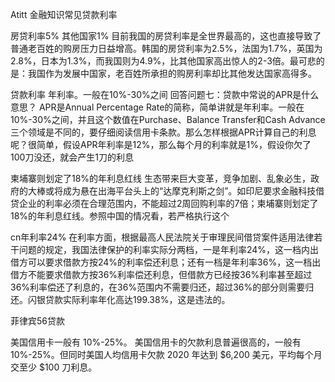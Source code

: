 Atitt 金融知识常见贷款利率

房贷利率5%  其他国家1%
目前我国的房贷利率是全世界最高的，这也直接导致了普通老百姓的购房压力日益增高。韩国的房贷利率为2.5%，法国为1.7%，英国为2.8%，日本为1.3%，而我国则为4.9%，比其他国家高出惊人的2-3倍。最可悲的是：我国作为发展中国家，老百姓所承担的购房利率却比其他发达国家高得多。

贷款利率
年利率。一般在10%-30%之间
回答问题七：贷款中常说的APR是什么意思？
APR是Annual Percentage Rate的简称，简单讲就是年利率。一般在10%-30%之间，并且这个数值在Purchase、Balance Transfer和Cash Advance三个领域是不同的，要仔细阅读信用卡条款。那么怎样根据APR计算自己的利息呢？很简单，假设APR年利率是12%，那么每个月的利率就是1%，假设你欠了100刀没还，就会产生1刀的利息

柬埔寨则划定了18%的年利息红线
生态带来巨大变革，竞争加剧、乱象必生，政府的大棒或将成为悬在出海平台头上的“达摩克利斯之剑”。如印尼要求金融科技借贷企业的利率必须在合理范围内，不能超过2周回购利率的7倍；柬埔寨则划定了18%的年利息红线。参照中国的情况看，若严格执行这个

cn年利率24%
在利率方面，根据最高人民法院关于审理民间借贷案件适用法律若干问题的规定，我国法律保护的利率实际分两档，一是年利率24%，这一档内出借方可以要求借款方按24%的利率偿还利息；还有一档是年利率36%，这一档出借方不能要求借款方按36%利率偿还利息，但借款方已经按36%利率甚至超过36%利率偿还了利息的，在36%范围内不需要归还，超过36%的部分则需要归还。闪银贷款实际利率年化高达199.38%，这是违法的。

菲律宾56贷款

美国信用卡一般有 10%-25%。
美国信用卡的欠款利息普遍很高的，一般有 10%-25%。但同时美国人均信用卡欠款 2020 年达到 $6,200 美元，平均每个月交至少 $100 刀利息。

